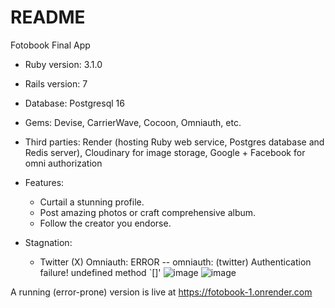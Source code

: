 # README

Fotobook Final App

* Ruby version: 3.1.0

* Rails version: 7

* Database: Postgresql 16

* Gems: Devise, CarrierWave, Cocoon, Omniauth, etc.

* Third parties: Render (hosting Ruby web service, Postgres database and Redis server), Cloudinary for image storage, Google + Facebook for omni authorization

* Features:
  - Curtail a stunning profile.
  - Post amazing photos or craft comprehensive album.
  - Follow the creator you endorse.

* Stagnation:
  - Twitter (X) Omniauth: ERROR -- omniauth: (twitter) Authentication failure! undefined method `[]'
  ![image](https://github.com/user-attachments/assets/d6f7b127-2780-4984-a829-b915851da661)
  ![image](https://github.com/user-attachments/assets/ea9b974d-a724-4a85-8acf-72f8a61da0ff)

A running (error-prone) version is live at https://fotobook-1.onrender.com
